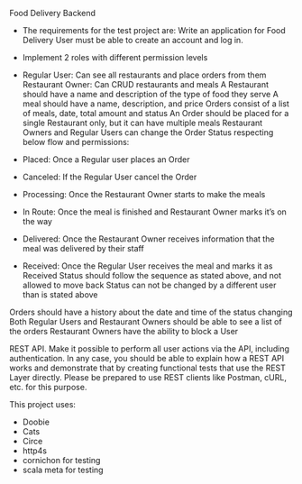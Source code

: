Food Delivery Backend
- The requirements for the test project are:
Write an application for Food Delivery
User must be able to create an account and log in.
- Implement 2 roles with different permission levels

- Regular User: Can see all restaurants and place orders from them
Restaurant Owner: Can CRUD restaurants and meals
A Restaurant should have a name and description of the type of food they serve
A meal should have a name, description, and price
Orders consist of a list of meals, date, total amount and status
An Order should be placed for a single Restaurant only, but it can have multiple meals
Restaurant Owners and Regular Users can change the Order Status respecting below flow and permissions:

- Placed: Once a Regular user places an Order
- Canceled: If the Regular User cancel the Order
- Processing: Once the Restaurant Owner starts to make the meals
- In Route: Once the meal is finished and Restaurant Owner marks it’s on the way
- Delivered: Once the Restaurant Owner receives information that the meal was delivered by their staff
- Received: Once the Regular User receives the meal and marks it as Received Status should follow the sequence as stated above, and not allowed to move back
Status can not be changed by a different user than is stated above


Orders should have a history about the date and time of the status changing
Both Regular Users and Restaurant Owners should be able to see a list of the orders
Restaurant Owners have the ability to block a User

REST API. Make it possible to perform all user actions via the API, including authentication.
In any case, you should be able to explain how a REST API works and demonstrate that by creating
functional tests that use the REST Layer directly. Please be prepared to use REST clients like Postman,
cURL, etc. for this purpose.

This project uses:
 - Doobie
 - Cats
 - Circe
 - http4s
 - cornichon for testing
 - scala meta for testing